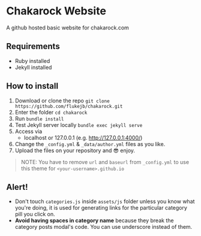 # Chakarock Website
A github hosted basic website for chakarock.com

## Requirements
   - Ruby installed
   - Jekyll installed

## How to install

1. Download or clone the repo
   `git clone https://github.com/flukejb/chakarock.git`
2. Enter the folder
   `cd chakarock`
3. Run
   `bundle install`
4. Test Jekyll server locally
   `bundle exec jekyll serve`
5. Access via
   - localhost or 127.0.0.1 (e.g. http://127.0.0.1:4000/)
6. Change the `_config.yml` & `_data/author.yml` files as you like.
7. Upload the files on your repository and :sunglasses: enjoy.
> NOTE: You have to remove `url` and `baseurl` from `_config.yml` to use this theme for `<your-username>.github.io`

## Alert!

* Don't touch `categories.js` inside `assets/js` folder unless you know what you're doing, it is used for generating links for the particular category pill you click on.
* **Avoid having spaces in category name** because they break the category posts modal's code. You can use underscore instead of them.
